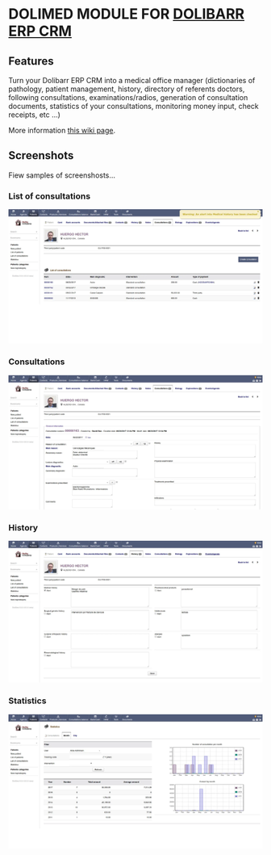 # DOLIMED MODULE FOR [DOLIBARR ERP CRM](https://www.dolibarr.org)

## Features

Turn your Dolibarr ERP CRM into a medical office manager (dictionaries of pathology, patient management, history, directory of referents doctors, following consultations, examinations/radios, generation of consultation documents, statistics of your consultations, monitoring money input, check receipts, etc ...)


More information <a href="https://wiki.dolibarr.org/index.php/Module_Medical_Center" target="_new">this wiki page</a>.



## Screenshots

Fiew samples of screenshosts...
 
### List of consultations

![Screenshot patient card](htdocs/cabinetmed/img/dolimed_screenshot_consulthome.webp?raw=true "List of consultations")

### Consultations

![Screenshot patient card](htdocs/cabinetmed/img/dolimed_screenshot_consult.webp?raw=true "Patient card")


### History

![Screenshot patient card](htdocs/cabinetmed/img/dolimed_screenshot_atcd.webp?raw=true "History card")


### Statistics

![Screenshot patient card](htdocs/cabinetmed/img/dolimed_screenshot_stats_consult.webp?raw=true "Statistics")

